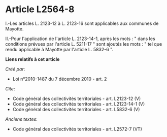 # Article L2564-8

I.-Les articles L. 2123-12 à L. 2123-16 sont applicables aux communes de Mayotte. 

II.-Pour l'application de l'article L. 2123-14-1, après les mots : " dans les conditions prévues par l'article L. 5211-17 "
sont ajoutés les mots : " tel que rendu applicable à Mayotte par l'article L. 5832-6 ".

**Liens relatifs à cet article**

_Créé par_:

  - Loi n°2010-1487 du 7 décembre 2010 - art. 2

_Cite_:

  - Code général des collectivités territoriales - art. L2123-12 (V)
  - Code général des collectivités territoriales - art. L2123-14-1 (V)
  - Code général des collectivités territoriales - art. L5832-6 (V)

_Anciens textes_:

  - Code général des collectivités territoriales - art. L2572-7 (VT)
